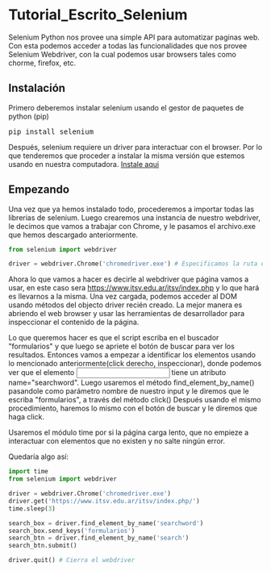 # Tutorial_Escrito_Selenium

Selenium Python nos provee una simple API para automatizar paginas web.
Con esta podemos acceder a todas las funcionalidades que nos provee Selenium Webdriver, con la cual podemos usar browsers tales como chorme, firefox, etc.

## Instalación
Primero deberemos instalar selenium usando el gestor de paquetes de python (pip)

<pre>
pip install selenium
</pre>

Después, selenium requiere un driver para interactuar con el browser. Por lo que tenderemos que proceder a instalar la misma versión que estemos usando en nuestra computadora. [Instale aqui](https://www.selenium.dev/documentation/en/webdriver/driver_requirements/#quick-reference) 

## Empezando
Una vez que ya hemos instalado todo, procederemos a importar todas las librerias de selenium. Luego crearemos una instancia de nuestro webdriver, le decimos que vamos a trabajar con Chrome, y le pasamos el archivo.exe que hemos descargado anteriormente.

```python
from selenium import webdriver

driver = webdriver.Chrome('chromedriver.exe') # Especificamos la ruta en donde se encuentra nuestro .exe

```

Ahora lo que vamos a hacer es decirle al webdriver que página vamos a usar, en este caso sera https://www.itsv.edu.ar/itsv/index.php y lo que hará es llevarnos a la misma.
Una vez cargada, podemos acceder al DOM usando métodos del objecto driver recién creado.
La mejor manera es abriendo el web browser y usar las herramientas de desarrollador para inspeccionar el contenido de la página.

Lo que queremos hacer es que el script escriba en el buscador "formularios" y que luego se apriete el botón de buscar para ver los resultados. Entonces vamos a empezar a identificar los elementos usando lo mencionado anteriormente(click derecho, inspeccionar), donde podemos ver que el elemento <input> tiene un atributo name="searchword". Luego usaremos el método find_element_by_name() pasandole como parámetro nombre de nuestro input y le diremos que le escriba "formularios", a través del método click()
Después usando el mismo procedimiento, haremos lo mismo con el botón de buscar y le diremos que haga click.

Usaremos el módulo time por si la página carga lento, que no empieze a interactuar con elementos que no existen y no salte ningún error.

Quedaría algo así:

```python
import time
from selenium import webdriver

driver = webdriver.Chrome('chromedriver.exe')
driver.get('https://www.itsv.edu.ar/itsv/index.php/')
time.sleep(3)

search_box = driver.find_element_by_name('searchword')
search_box.send_keys('formularios')
search_btn = driver.find_element_by_name('search')
search_btn.submit()

driver.quit() # Cierra el webdriver

```
